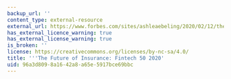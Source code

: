 ```yaml
---
backup_url: ''
content_type: external-resource
external_url: https://www.forbes.com/sites/ashleaebeling/2020/02/12/the-future-of-insurance-fintech-50-2020/#1eb344aa21a3
has_external_licence_warning: true
has_external_license_warning: true
is_broken: ''
license: https://creativecommons.org/licenses/by-nc-sa/4.0/
title: '''The Future of Insurance: Fintech 50 2020'
uid: 96a3d809-8a16-42a8-a65e-5917bce69bbc
---
```

